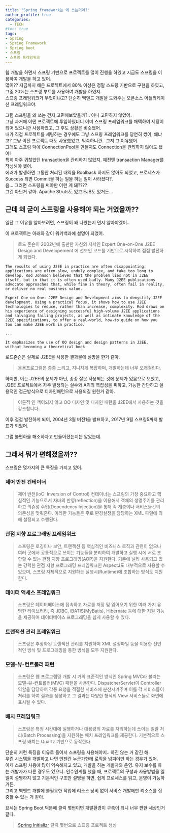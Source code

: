 ```yaml
---
title: "Spring framework는 왜 쓰는거야?"
author_profile: true
categories: 
  - TECH
#toc: true
tags:
- Spring
- Spring Framework
- Spring boot
- 스프링
- 스프링 프레임워크
---
```


웹 개발을 하면서 스프링 기반으로 프로젝트를 많이 진행을 하였고 지금도 스프링을 이용하여 개발을 하고 있어.  
많이?? 지금까지 해온 프로젝트에서 80% 이상은 정말 스프링 기반으로 구현을 하였고,
그중 20%는 스프링 부트를 사용하여 개발을 하였지.  
스프링 프레임워크가 무엇이냐고? 단순히 백엔드 개발을 도와주는 오픈소스 어플리케이션 프레임워크야.

그럼 스프링을 왜 쓰는 건지 고민해보았을까?.. 아니 고민하지 않았어.  
그냥 과거에 어떤 프로젝트에 투입하였더니 이미 스프링 프레임워크를 채택하여 세팅이 되어 있으니깐 사용하였고, 그 후도 상황은 비슷했어.  
내가 직접 프로젝트를 세팅하는 경우에도 그냥 스프링 프레임워크를 당연히 썼어, 왜냐고? 그냥 이전 프로젝트 때도 사용했었고, 익숙하니깐.. 그저 그 이유였어.  
그래도 스프링 덕에 ConnectionPool을 만들지도 Connection을 관리하지 않아도 됐어!  
특히 아주 귀찮았던 transaction을 관리하지 않았지. 예전엔 transaction Manager를 작성해야 했어.  
에러가 발생하면 그동안 처리된 내역을 Roolback 하지도 않아도 되었고, 프로세스가 Success 되면 Commit을 하는 일을 하는 일이 사라졌다?.  
음... 그러면 스프링을 써야만 이런 게 돼????  
그건 아닌거 같아. Apache Struts도 있고 EJB도 있거든...

## 근데 왜 굳이 스프링을 사용해야 되는 거였을까??
일단 그 이유를 알아보려면, 스프링이 왜 나왔는지 먼저 알아야겠어..

이 프로젝트는 아래와 같이 워키백과에 설명이 되었어.
>로드 존슨이 2002년에 출판한 자신의 저서인 Expert One-on-One J2EE Design and Developement 에 선보인 코드를 기반으로 시작하여 점점 발전하게 되었다.

~~~text
The results of using J2EE in practice are often disappointing: applications are often slow, unduly complex, and take too long to develop. Rod Johnson believes that the problem lies not in J2EE itself, but in that it is often used badly. Many J2EE publications advocate approaches that, while fine in theory, often fail in reality, or deliver no real business value.

Expert One-on-One: J2EE Design and Development aims to demystify J2EE development. Using a practical focus, it shows how to use J2EE technologies to reduce, rather than increase, complexity. Rod draws on his experience of designing successful high-volume J2EE applications and salvaging failing projects, as well as intimate knowledge of the J2EE specifications, to offer a real-world, how-to guide on how you too can make J2EE work in practice.

...

It emphasizes the use of OO design and design patterns in J2EE, without becoming a theoretical book
~~~

로드존슨은 실제로 J2EE을 사용한 결과물에 실망을 한거 같아.
> 응용프로그램은 종종 느리고, 지니차게 복잡하며, 개발하는데 너무 오래걸린다.

하지만, 이는 J2EE의 문제가 아닌, 종종 잘못 사용되는 것에 문제가 있음으로 보았고,
J2EE 프로젝트에서 자주 발생되는 실수와 API의 복잡성을 피하고, 가능한 간단하고 실용적인 접근방식으로 디자인패턴으로 사용되길 원한거 같아.
> 이론적 인 책이되지 않고 OO 디자인 및 디자인 패턴을 J2EE에서 사용하는 것을 강조합니다.

이후 점점 발전하게 되어, 2004년 3월 버전1을 발표하고, 2017년 9월 스프링5까지 발표가 되었어.

그럼 불편하을 해소하자고 만들어졌는지는 알았는데.
## 그래서 뭐가 편해졌을까??
스프링은 몇가지의 큰 특징을 가지고 있어.

### 제어 반전 컨테이너
> 제어 반전(IoC: Inversion of Control) 컨테이너는 스프링의 가장 중요하고 핵심적인 기능으로서 자바의 반영(reflection)을 이용해서 객체의 생명주기를 관리하고 의존성 주입(Dependency Injection)을 통해 각 계층이나 서비스들간의 의존성을 맞춰준다. 이러한 기능들은 주로 환경설정을 담당하는 XML 파일에 의해 설정되고 수행된다.

### 관점 지향 프로그래밍 프레임워크
> 스프링은 로깅이나 보안, 트랜잭션 등 핵심적인 비즈니스 로직과 관련이 없으나 여러 곳에서 공통적으로 쓰이는 기능들을 분리하여 개발하고 실행 시에 서로 조합할 수 있는 관점 지향 프로그래밍(AOP)을 지원한다. 기존에 널리 사용되고 있는 강력한 관점 지향 프로그래밍 프레임워크인 AspectJ도 내부적으로 사용할 수 있으며, 스프링 자체적으로 지원하는 실행시(Runtime)에 조합하는 방식도 지원한다.

### 데이터 액세스 프레임워크
> 스프링은 데이터베이스에 접속하고 자료를 저장 및 읽어오기 위한 여러 가지 유명한 라이브러리, 즉 JDBC, iBATIS(MyBatis), Hibernate 등에 대한 지원 기능을 제공하여 데이터베이스 프로그래밍을 쉽게 사용할 수 있다.

### 트랜잭션 관리 프레임워크
> 스프링은 추상화된 트랜잭션 관리를 지원하며 XML 설정파일 등을 이용한 선언적인 방식 및 프로그래밍을 통한 방식을 모두 지원한다.

### 모델-뷰-컨트롤러 패턴
> 스프링은 웹 프로그램밍 개발 시 거의 표준적인 방식인 Spring MVC라 불리는 모델-뷰-컨트롤러(MVC) 패턴을 사용한다. DispatcherServlet이 Controller 역할을 담당하여 각종 요청을 적절한 서비스에 분산시켜주며 이를 각 서비스들이 처리를 하여 결과를 생성하고 그 결과는 다양한 형식의 View 서비스들로 화면에 표시될 수 있다.

### 배치 프레임워크
> 스프링은 특정 시간대에 실행하거나 대용량의 자료를 처리하는데 쓰이는 일괄 처리(Batch Processing)을 지원하는 배치 프레임워크를 제공한다. 기본적으로 스프링 배치는 Quartz 기반으로 동작한다.

단순히 저런 특징을 이유로 들어서 스프링을 사용해야지.. 하진 않는 거 같긴 해.  
우린 시스템을 개발하고 나면 언젠간 누군가한테 로직을 넘겨야만 하는 경우가 있어.  
이제 스프링 사용에 많이 익숙해지고 있고, 개발을 하는 개발자와 운영. 유지 보수를 하는 개발자가 다른 경우도 있으니.
인수인계를 했을 때, 프로젝트의 구성과 사용방법을 일일이 설명하지 않고 기본적인 구조만 설명을 하면, 쉽게 프로세스를 읽고, 운영이 가능하거든.  
그리고 백엔드 개발에 불필요한 작업에 리소스 낭비 없이 서비스 개발에만 리소스를 집중할 수 있는 거 같아.

요세는 Spring Boot 덕분에 클릭 몇번이면 개발환경이 구축이 되니 너무 편한 세상인거 같다.
> [Spring Initializr](https://start.spring.io/) 클릭 몇번으로 스프링 프로젝트 생성
